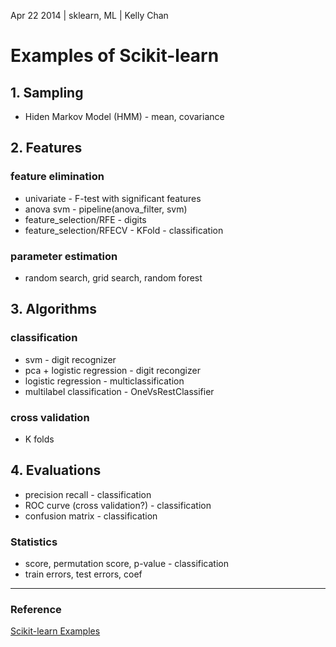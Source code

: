 Apr 22 2014 | sklearn, ML | Kelly Chan
# Examples of Scikit-learn

## 1. Sampling

- Hiden Markov Model (HMM) - mean, covariance

## 2. Features

### feature elimination
- univariate - F-test with significant features
- anova svm - pipeline(anova_filter, svm)
- feature_selection/RFE  - digits
- feature_selection/RFECV - KFold - classification

### parameter estimation
- random search, grid search, random forest

## 3. Algorithms

### classification
- svm - digit recognizer
- pca + logistic regression - digit recongizer
- logistic regression - multiclassification
- multilabel classification - OneVsRestClassifier

### cross validation
- K folds

## 4. Evaluations

- precision recall - classification
- ROC curve (cross validation?) - classification
- confusion matrix - classification


### Statistics

- score, permutation score, p-value - classification
- train errors, test errors, coef


---
### Reference
[Scikit-learn Examples](http://scikit-learn.org/stable/auto_examples/index.html)
